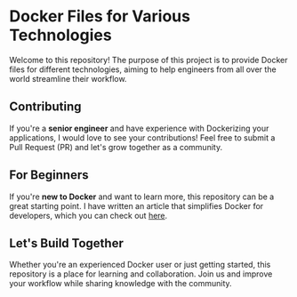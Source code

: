 # Docker Files for Various Technologies

Welcome to this repository! The purpose of this project is to provide Docker files for different technologies, aiming to help engineers from all over the world streamline their workflow.

## Contributing

If you're a **senior engineer** and have experience with Dockerizing your applications, I would love to see your contributions! Feel free to submit a Pull Request (PR) and let's grow together as a community.

## For Beginners

If you're **new to Docker** and want to learn more, this repository can be a great starting point. I have written an article that simplifies Docker for developers, which you can check out [here](https://medium.com/@tajammalamin001/docker-for-developers-simplify-your-software-development-process-39cc57507225).

## Let's Build Together

Whether you're an experienced Docker user or just getting started, this repository is a place for learning and collaboration. Join us and improve your workflow while sharing knowledge with the community.


